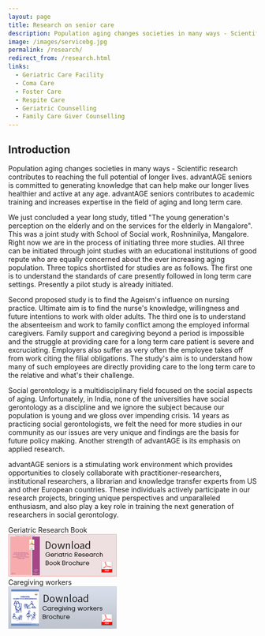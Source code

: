 ```yaml
---
layout: page
title: Research on senior care
description: Population aging changes societies in many ways - Scientific research contributes to reaching the full potential of longer lives. advantAGE seniors Advantage  elder care services in bangalore is committed to generating knowledge that can help make our longer lives healthier and active at any age. advantAGE seniors contributes to academic training and increases expertise in the field of aging and long term care.
image: /images/servicebg.jpg
permalink: /research/
redirect_from: /research.html
links:
  - Geriatric Care Facility
  - Coma Care
  - Foster Care
  - Respite Care
  - Geriatric Counselling
  - Family Care Giver Counselling
---
```


## Introduction

Population aging changes societies in many ways - Scientific research contributes to reaching the full potential of longer lives. advantAGE seniors is committed to generating knowledge that can help make our longer lives healthier and active at any age. advantAGE seniors contributes to academic training and increases expertise in the field of aging and long term care.

We just concluded a year long study, titled "The young generation's perception on the elderly and on the services for the elderly in Mangalore". This was a joint study with School of Social work, Roshninilya, Mangalore. Right now we are in the process of initiating three more studies. All three can be initiated through joint studies with an educational institutions of good repute who are equally concerned about the ever increasing aging population. Three topics shortlisted for studies are as follows. The first one is to understand the standards of care presently followed in long term care settings. Presently a pilot study is already initiated.

Second proposed study is to find the Ageism's influence on nursing practice. Ultimate aim is to find the nurse's knowledge, willingness and future intentions to work with older adults. The third one is to understand the absenteeism and work to family conflict among the employed informal caregivers. Family support and caregiving beyond a period is impossible and the struggle at providing care for a long term care patient is severe and excruciating. Employers also suffer as very often the employee takes off from work citing the filial obligations. The study's aim is to understand how many of such employees are directly providing care to the long term care to the relative and what's their challenge.

Social gerontology is a multidisciplinary field focused on the social aspects of aging. Unfortunately, in India, none of the universities have social gerontology as a discipline and we ignore the subject because our population is young and we gloss over impending crisis. 14 years as practicing social gerontologists, we felt the need for more studies in our community as our issues are very unique and findings are the basis for future policy making. Another strength of advantAGE is its emphasis on applied research.

advantAGE seniors is a stimulating work environment which provides opportunities to closely collaborate with practitioner-researchers, institutional researchers, a librarian and knowledge transfer experts from US and other European countries. These individuals actively participate in our research projects, bringing unique perspectives and unparalleled enthusiasm, and also play a key role in training the next generation of researchers in social gerontology.

<div class="leftbox">
  <div class="researchpagehd">
    <a>Geriatric Research Book</a>
  </div>
  <div class="iconcover">
    <a href="/assets/images/downloads/Geriatric_Research_Book.pdf" target="_blank">
      <img class="widimg" src="/images/download_but2.jpg"
    /></a>
  </div>
</div>

<div class="rightbox mt-3">
  <div class="researchpagehd">
    <a>Caregiving workers</a>
  </div>
  <div class="iconcover">
    <a href="/assets/images/downloads/Caregiving_workers.pdf" target="_blank">
      <img class="widimg" src="/images/download_but.jpg"
    /></a>
  </div>
</div>

